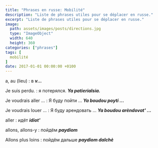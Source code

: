 ```yaml
---
title: "Phrases en russe: Mobilité"
description: "Liste de phrases utiles pour se déplacer en russe."
excerpt: "Liste de phrases utiles pour se déplacer en russe."
image:
  path: assets/images/posts/directions.jpg
  type: "ImageObject"
  width: 640
  height: 360
categories: ["phrases"]
tags: [
  mobilité
]
date: 2017-01-01 00:00:00 +0100
---
```


a, au (lieu)
: в
*__v...__*

Je suis perdu.
: я потерялся.
*__Ya patierialsia.__*

Je voudrais aller ...
: Я буду пойти ...
*__Ya boudou poyti ...__*

Je voudrais louer ...
: Я буду арендовать ...
*__Ya boudou arèndovat' ...__*

aller
: идёт
*__idiot'__*

allons, allons-y
: пойдём
*__paydiom__*

Allons plus loins
: пойдём дальше
*__paydiom dalchè__*

